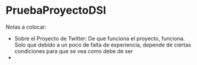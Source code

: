 # PruebaProyectoDSI

Notas a colocar:
- Sobre el Proyecto de Twitter: De que funciona el proyecto, funciona. Solo que debido a un poco de falta de experiencia, depende de ciertas condiciones para que se vea como debe de ser
- 

